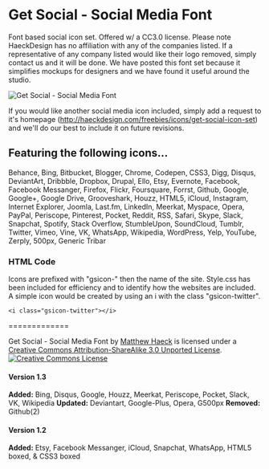 Get Social - Social Media Font
=============

Font based social icon set. Offered w/ a CC3.0 license. Please note HaeckDesign has no affiliation with any of the companies listed. If a representative of any company listed would like their logo removed, simply contact us and it will be done. We have posted this font set because it simplifies mockups for designers and we have found it useful around the studio.

<img src="https://s3-us-west-2.amazonaws.com/haeck/getsocial/Get-Social-Social-Icon-Font-Example.jpg" title="Get Social - Social Media Font" alt="Get Social - Social Media Font" />

If you would like another social media icon included, simply add a request to it's homepage (http://haeckdesign.com/freebies/icons/get-social-icon-set) and we'll do our best to include it on future revisions.


## Featuring the following icons... ##

Behance, Bing, Bitbucket, Blogger, Chrome, Codepen, CSS3, Digg, Disqus, DeviantArt, Dribbble, Dropbox, Drupal, Ello, Etsy, Evernote, Facebook, Facebook Messanger, Firefox, Flickr, Foursquare, Forrst, Github, Google, Google+, Google Drive, Grooveshark, Houzz, HTML5, iCloud, Instagram, Internet Explorer, Joomla, Last.fm, LinkedIn, Meerkat, Myspace, Opera, PayPal, Periscope, Pinterest, Pocket, Reddit, RSS, Safari, Skype, Slack, Snapchat, Spotify, Stack Overflow, StumbleUpon, SoundCloud, Tumblr, Twitter, Vimeo, Vine, VK, WhatsApp, Wikipedia, WordPress, Yelp, YouTube, Zerply, 500px, Generic Tribar


### HTML Code ###

Icons are prefixed with "gsicon-" then the name of the site. Style.css has been included for efficiency and to identify how the websites are included. A simple icon would be created by using an i with the class "gsicon-twitter".

```<i class="gsicon-twitter"></i>```


=============

<span xmlns:dct="http://purl.org/dc/terms/" href="http://purl.org/dc/dcmitype/StillImage" property="dct:title" rel="dct:type">Get Social - Social Media Font</span> by <a xmlns:cc="http://creativecommons.org/ns#" href="http://haeckdesign.com/freebies/icons/get-social-icon-font" property="cc:attributionName" rel="cc:attributionURL">Matthew Haeck</a> is licensed under a <a rel="license" href="http://creativecommons.org/licenses/by-sa/3.0/deed.en_US">Creative Commons Attribution-ShareAlike 3.0 Unported License</a>.<br />
<a rel="license" href="http://creativecommons.org/licenses/by-sa/3.0/deed.en_US"><img alt="Creative Commons License" style="border-width:0" src="http://i.creativecommons.org/l/by-sa/3.0/80x15.png" /></a>



#### Version 1.3 ####

**Added:** Bing, Disqus, Google, Houzz, Meerkat, Periscope, Pocket, Slack, VK, Wikipedia
**Updated:** Deviantart, Google-Plus, Opera, G500px
**Removed:** Github(2)


#### Version 1.2 ####

**Added:** Etsy, Facebook Messanger, iCloud, Snapchat, WhatsApp, HTML5 boxed, & CSS3 boxed
